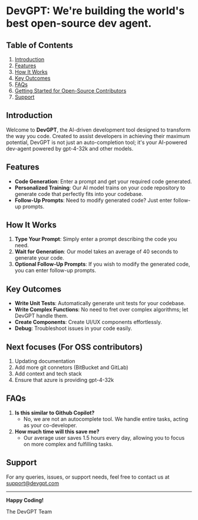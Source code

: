 # DevGPT: We're building the world's best open-source dev agent.

## Table of Contents

1. [Introduction](#Introduction)
1. [Features](#Features)
1. [How It Works](#How-It-Works)
1. [Key Outcomes](#Key-Outcomes)
1. [FAQs](#FAQs)
1. [Getting Started for Open-Source Contributors](#Getting-Started-for-Open-Source-Contributors)
1. [Support](#Support)

## Introduction

Welcome to **DevGPT**, the AI-driven development tool designed to transform the way you code. Created to assist developers in achieving their maximum potential, DevGPT is not just an auto-completion tool; it's your AI-powered dev-agent powered by gpt-4-32k and other models.

## Features

- **Code Generation**: Enter a prompt and get your required code generated.
- **Personalized Training**: Our AI model trains on your code repository to generate code that perfectly fits into your codebase.
- **Follow-Up Prompts**: Need to modify generated code? Just enter follow-up prompts.

## How It Works

1. **Type Your Prompt**: Simply enter a prompt describing the code you need.
1. **Wait for Generation**: Our model takes an average of 40 seconds to generate your code.
1. **Optional Follow-Up Prompts**: If you wish to modify the generated code, you can enter follow-up prompts.

## Key Outcomes

- **Write Unit Tests**: Automatically generate unit tests for your codebase.
- **Write Complex Functions**: No need to fret over complex algorithms; let DevGPT handle them.
- **Create Components**: Create UI/UX components effortlessly.
- **Debug**: Troubleshoot issues in your code easily.

## Next focuses (For OSS contributors)

1. Updating documentation
1. Add more git connetors (BitBucket and GitLab)
1. Add context and tech stack
1. Ensure that azure is providing gpt-4-32k

## FAQs

1. **Is this similar to Github Copilot?**
   - No, we are not an autocomplete tool. We handle entire tasks, acting as your co-developer.
1. **How much time will this save me?**
   - Our average user saves 1.5 hours every day, allowing you to focus on more complex and fulfilling tasks.

## Support

For any queries, issues, or support needs, feel free to contact us at support@devgpt.com

---

**Happy Coding!**

The DevGPT Team
